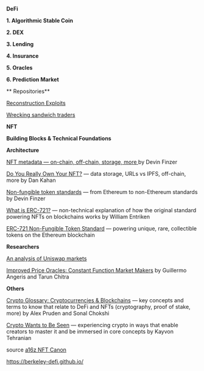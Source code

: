 **DeFi**

**1. Algorithmic Stable Coin**

**2. DEX**

**3. Lending**

**4. Insurance**

**5. Oracles**

**6. Prediction Market**

** Repositories**

[Reconstruction Exploits](https://github.com/ethereumvex)

[Wrecking sandwich traders](https://github.com/Defi-Cartel/salmonella)


**NFT**

**Building Blocks & Technical Foundations**

**Architecture**

[NFT metadata — on-chain, off-chain, storage, more 
](https://opensea.io/blog/guides/non-fungible-tokens/#Non-fungible_token_metadata) by Devin Finzer

[Do You Really Own Your NFT?](https://thedefiant.io/do-you-really-own-your-nft-chances-are-you-dont/ ) — data storage, URLs vs IPFS, off-chain, more
by Dan Kahan

[Non-fungible token standards](https://opensea.io/blog/guides/non-fungible-tokens/#Non-fungible_token_standards) — from Ethereum to non-Ethereum standards 
by Devin Finzer

[What is ERC-721?](https://fulldecent.blogspot.com/2018/06/nontechnical-what-is-erc-721.html) — non-technical explanation of how the original standard powering NFTs on blockchains works
by William Entriken

[ERC-721 Non-Fungible Token Standard](https://eips.ethereum.org/EIPS/eip-721) — powering unique, rare, collectible tokens on the Ethereum blockchain


**Researchers**

[An analysis of Uniswap markets](https://arxiv.org/pdf/1911.03380.pdf)

[Improved Price Oracles: Constant Function Market Makers](https://arxiv.org/pdf/2003.10001.pdf) by Guillermo Angeris and Tarun Chitra

**Others**

[Crypto Glossary: Cryptocurrencies & Blockchains](https://a16z.com/2019/11/08/crypto-glossary/) — key concepts and terms to know that relate to DeFi and NFTs (cryptography, proof of stake, more)
by Alex Pruden and Sonal Chokshi

[Crypto Wants to Be Seen](https://thedefiant.io/crypto-wants-to-be-seen-op-ed-by-kayvon-tehranian/ 
) — experiencing crypto in ways that enable creators to master it and be immersed in core concepts
by Kayvon Tehranian

source [a16z NFT Canon](https://a16z.com/2021/04/02/nfts-readings-resources/)

https://berkeley-defi.github.io/


